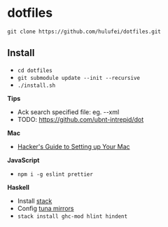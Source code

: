 # dotfiles

`git clone https://github.com/hulufei/dotfiles.git`

## Install

- `cd dotfiles`
- `git submodule update --init --recursive`
- `./install.sh`

**Tips**

- Ack search specified file: eg. --xml
- TODO: https://github.com/ubnt-intrepid/dot

**Mac**

- [Hacker's Guide to Setting up Your Mac](http://lapwinglabs.com/blog/hacker-guide-to-setting-up-your-mac)

**JavaScript**

- `npm i -g eslint prettier`

**Haskell**

- Install [stack](https://docs.haskellstack.org/en/stable/README/)
- Config [tuna mirrors](https://mirrors.tuna.tsinghua.edu.cn/help/stackage/)
- `stack install ghc-mod hlint hindent`

